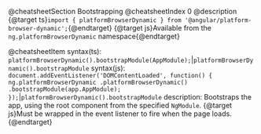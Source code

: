 @cheatsheetSection
Bootstrapping
@cheatsheetIndex 0
@description
{@target ts}`import { platformBrowserDynamic } from '@angular/platform-browser-dynamic';`{@endtarget}
{@target js}Available from the `ng.platformBrowserDynamic` namespace{@endtarget}

@cheatsheetItem
syntax(ts):
`platformBrowserDynamic().bootstrapModule(AppModule);`|`platformBrowserDynamic().bootstrapModule`
syntax(js):
`document.addEventListener('DOMContentLoaded', function() {
  ng.platformBrowserDynamic
    .platformBrowserDynamic()
    .bootstrapModule(app.AppModule);
});`|`platformBrowserDynamic().bootstrapModule`
description:
Bootstraps the app, using the root component from the specified `NgModule`. {@target js}Must be wrapped in the event listener to fire when the page loads.{@endtarget}
